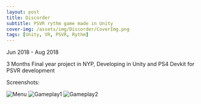```yaml
---
layout: post
title: Discorder
subtitle: PSVR rythm game made in Unity
cover-img: /assets/img/Discorder/CoverImg.png
tags: [Unity, VR, PSVR, Rythm]
---
```

Jun 2018 - Aug 2018

3 Months Final year project in NYP, Developing in Unity and PS4 Devkit for PSVR development

Screenshots:

![Menu](https://rushice.github.io/assets/img/WhereFlowersBloom/Gameplay.png)
![Gameplay1](https://rushice.github.io/assets/img/Discorder/Disc1.png)
![Gameplay2](https://rushice.github.io/assets/img/Discorder/Disc1.png)